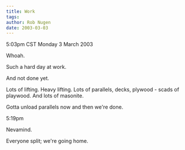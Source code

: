 ```yaml
---
title: Work
tags: 
author: Rob Nugen
date: 2003-03-03
---
```


<p class=date>5:03pm CST Monday 3 March 2003</p>

<p>Whoah.</p>

<p>Such a hard day at work.</p>

<p>And not done yet.</p>

<p>Lots of lifting.  Heavy lifting.  Lots of parallels, decks, plywood
- scads of playwood.  And lots of masonite.</p>

<p>Gotta unload parallels now and then we're done.</p>

<p class=date>5:19pm</p>

<p>Nevamind.</p>

<p>Everyone split; we're going home.</p>
